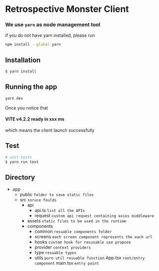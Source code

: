 # Retrospective Monster Client


### We use `yarn` as node management tool
if you do not have yarn installed, please run
```bash
npm install --global yarn
```

## Installation

```bash
$ yarn install
```

## Running the app

```bash
yarn dev
```

Once you notice that <h4>VITE v4.2.2  ready in xxx ms</h3>
which means the client launch successfully

## Test

```bash
# unit tests
$ yarn run test
```

## Directory

- app
    - public `folder to save static files`
    - src `soruce foulds`
      - api
        - api.ts `list all the APIs`
        - request `custom api request containing axios middleware`
      - assets `static files to be used in the runtime`
      - components
        - common `resuable components folder`
        - screens `each screen component represents the each url`
        - hooks `custom hook for resusable use propose`
        - provider `context providers`
        - type `resuable types`
        - utils `pure util resuable function`
      App.tsx `root/entry component`
      main.tsx `entry point`